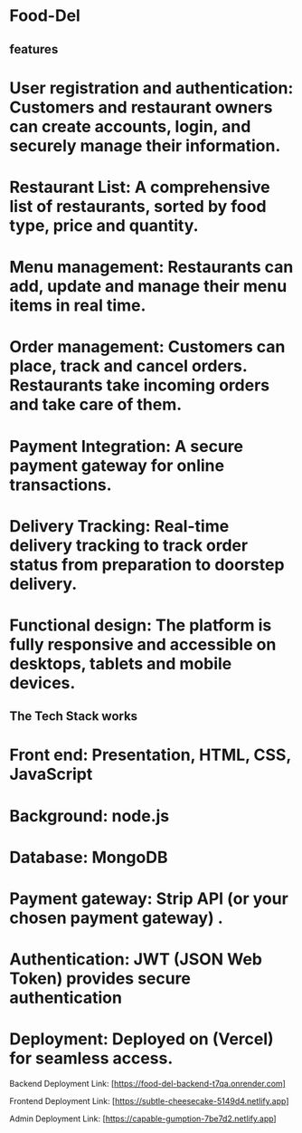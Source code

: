 # Food-Del

## features
# User registration and authentication: Customers and restaurant owners can create accounts, login, and securely manage their information.
# Restaurant List: A comprehensive list of restaurants, sorted by food type, price and quantity.
# Menu management: Restaurants can add, update and manage their menu items in real time.
# Order management: Customers can place, track and cancel orders. Restaurants take incoming orders and take care of them.
# Payment Integration: A secure payment gateway for online transactions.
# Delivery Tracking: Real-time delivery tracking to track order status from preparation to doorstep delivery.
# Functional design: The platform is fully responsive and accessible on desktops, tablets and mobile devices.
## The Tech Stack works
# Front end: Presentation, HTML, CSS, JavaScript
# Background: node.js
# Database: MongoDB
# Payment gateway: Strip API (or your chosen payment gateway) .
# Authentication: JWT (JSON Web Token) provides secure authentication
# Deployment: Deployed on (Vercel) for seamless access.

Backend Deployment Link: [https://food-del-backend-t7qa.onrender.com]

Frontend Deployment Link: [https://subtle-cheesecake-5149d4.netlify.app]

Admin Deployment Link: [https://capable-gumption-7be7d2.netlify.app]
